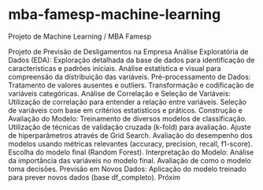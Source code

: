 # mba-famesp-machine-learning
Projeto de Machine Learning / MBA Famesp

Projeto de Previsão de Desligamentos na Empresa
Análise Exploratória de Dados (EDA):
Exploração detalhada da base de dados para identificação de características e padrões iniciais.
Análise estatística e visual para compreensão da distribuição das variáveis.
Pré-processamento de Dados:
Tratamento de valores ausentes e outliers.
Transformação e codificação de variáveis categóricas.
Análise de Correlação e Seleção de Variáveis:
Utilização de correlação para entender a relação entre variáveis.
Seleção de variáveis com base em critérios estatísticos e práticos.
Construção e Avaliação do Modelo:
Treinamento de diversos modelos de classificação.
Utilização de técnicas de validação cruzada (k-fold) para avaliação.
Ajuste de hiperparâmetros através de Grid Search.
Avaliação do desempenho dos modelos usando métricas relevantes (accuracy, precision, recall, f1-score).
Escolha do modelo final (Random Forest).
Interpretação do Modelo:
Análise da importância das variáveis no modelo final.
Avaliação de como o modelo toma decisões.
Previsão em Novos Dados:
Aplicação do modelo treinado para prever novos dados (base df_completo).
Próxim
